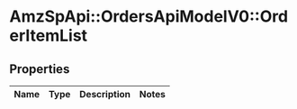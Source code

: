 # AmzSpApi::OrdersApiModelV0::OrderItemList

## Properties
Name | Type | Description | Notes
------------ | ------------- | ------------- | -------------


